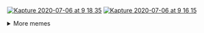 <a href="https://twitter.com/jaredpalmer/status/1142470313592143872">![Kapture 2020-07-06 at 9 18 35](https://user-images.githubusercontent.com/4060187/86597461-c1ac7e80-bf69-11ea-848c-df60113318ec.gif)</a>
<a href="https://twitter.com/jaredpalmer/status/1142800704580591617">![Kapture 2020-07-06 at 9 16 15](https://user-images.githubusercontent.com/4060187/86597470-c4a76f00-bf69-11ea-9cab-3a50c4144893.gif)</a>  

<details>
  <summary>More memes</summary>
 
<a href="https://twitter.com/jaredpalmer/status/1145883149869731841">![Kapture 2020-07-06 at 9 21 02](https://user-images.githubusercontent.com/4060187/86597700-12bc7280-bf6a-11ea-88d8-8b687f594c7a.gif)</a><a href="https://twitter.com/jaredpalmer/status/1189664005394178051">![Kapture 2020-07-06 at 9 23 40](https://user-images.githubusercontent.com/4060187/86597953-6c24a180-bf6a-11ea-972b-e431b935a715.gif)</a>   

<a href="https://twitter.com/jaredpalmer/status/1223234534939951104">![Kapture 2020-07-06 at 9 28 48](https://user-images.githubusercontent.com/4060187/86598449-21eff000-bf6b-11ea-9454-5a4a5c7091a6.gif)</a><a href="https://twitter.com/jaredpalmer/status/1171415929865064449">![Kapture 2020-07-06 at 9 31 37](https://user-images.githubusercontent.com/4060187/86598735-8ca12b80-bf6b-11ea-94c9-c078fc7e5fca.gif)</a>

</summary>
